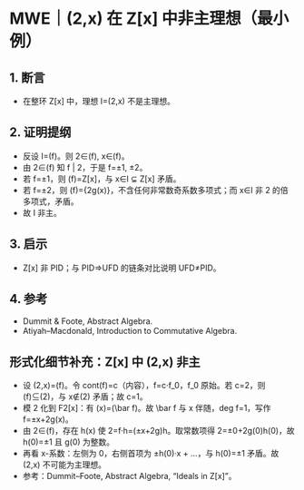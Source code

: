 # MWE｜(2,x) 在 Z[x] 中非主理想（最小例）

## 1. 断言

- 在整环 Z[x] 中，理想 I=(2,x) 不是主理想。

## 2. 证明提纲

- 反设 I=(f)。则 2∈(f), x∈(f)。
- 由 2∈(f) 知 f | 2，于是 f=±1, ±2。
- 若 f=±1，则 (f)=Z[x]，与 x∈I ⊊ Z[x] 矛盾。
- 若 f=±2，则 (f)={2g(x)}，不含任何非常数奇系数多项式；而 x∈I 非 2 的倍多项式，矛盾。
- 故 I 非主。

## 3. 启示

- Z[x] 非 PID；与 PID⇒UFD 的链条对比说明 UFD≠PID。

## 4. 参考

- Dummit & Foote, Abstract Algebra.
- Atiyah–Macdonald, Introduction to Commutative Algebra.

## 形式化细节补充：Z[x] 中 (2,x) 非主

- 设 (2,x)=(f)。令 cont(f)=c（内容），f=c·f_0，f_0 原始。若 c=2，则 (f)⊆(2)，与 x∉(2) 矛盾；故 c=1。
- 模 2 化到 F2[x]：有 (x)=(\bar f)。故 \bar f 与 x 伴随，deg f=1，写作 f=±x+2g(x)。
- 由 2∈(f)，存在 h(x) 使 2=f·h=(±x+2g)h。取常数项得 2=±0+2g(0)h(0)，故 h(0)=±1 且 g(0) 为整数。
- 再看 x-系数：左侧为 0，右侧首项为 ±h(0)·x + …，与 h(0)=±1 矛盾。故 (2,x) 不可能为主理想。
- 参考：Dummit–Foote, Abstract Algebra, “Ideals in Z[x]”。
